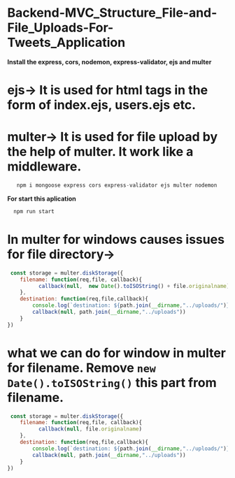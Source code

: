 # Backend-MVC_Structure_File-and-File_Uploads-For-Tweets_Application

**Install the express, cors, nodemon, express-validator, ejs and multer**

# ejs-> It is used for html tags in the form of index.ejs, users.ejs etc.

# multer-> It is used for file upload by the help of multer. It work like a middleware.

```js
   npm i mongoose express cors express-validator ejs multer nodemon
```

**For start this aplication**
```js
  npm run start
```

# In multer for windows causes issues for file directory->
```js
 const storage = multer.diskStorage({
    filename: function(req,file, callback){
          callback(null,  new Date().toISOString() + file.originalname)
    },
    destination: function(req,file,callback){
        console.log(`destination: ${path.join(__dirname,"../uploads/")}`)
        callback(null, path.join(__dirname,"../uploads"))
    }
})
```

# what we can do for window in multer for filename. Remove `new Date().toISOString()` this part from filename.

```js
 const storage = multer.diskStorage({
    filename: function(req,file, callback){
          callback(null, file.originalname)
    },
    destination: function(req,file,callback){
        console.log(`destination: ${path.join(__dirname,"../uploads/")}`)
        callback(null, path.join(__dirname,"../uploads"))
    }
})
```

 

